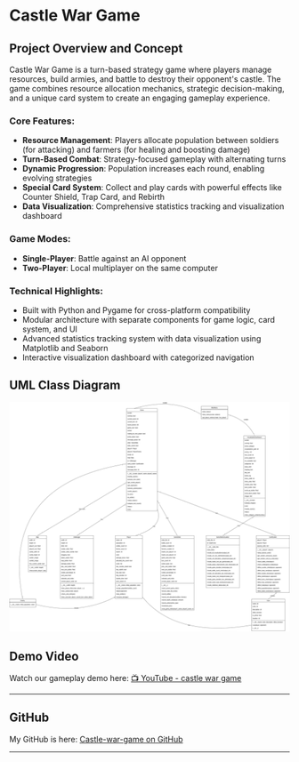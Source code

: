# Castle War Game

## Project Overview and Concept

Castle War Game is a turn-based strategy game where players manage resources, build armies, and battle to destroy their opponent's castle. The game combines resource allocation mechanics, strategic decision-making, and a unique card system to create an engaging gameplay experience.

### Core Features:

- **Resource Management**: Players allocate population between soldiers (for attacking) and farmers (for healing and boosting damage)
- **Turn-Based Combat**: Strategy-focused gameplay with alternating turns
- **Dynamic Progression**: Population increases each round, enabling evolving strategies
- **Special Card System**: Collect and play cards with powerful effects like Counter Shield, Trap Card, and Rebirth
- **Data Visualization**: Comprehensive statistics tracking and visualization dashboard

### Game Modes:

- **Single-Player**: Battle against an AI opponent
- **Two-Player**: Local multiplayer on the same computer

### Technical Highlights:

- Built with Python and Pygame for cross-platform compatibility
- Modular architecture with separate components for game logic, card system, and UI
- Advanced statistics tracking system with data visualization using Matplotlib and Seaborn
- Interactive visualization dashboard with categorized navigation

## UML Class Diagram

![Castle War Game UML Class Diagram](castle_war_uml.png)


##  Demo Video

Watch our gameplay demo here:
[📺 YouTube - castle war game](https://youtu.be/1ZOEuT0rAVg)

---

##  GitHub

My GitHub is here:
[Castle-war-game on GitHub](https://github.com/dackmer/Castle-war-game.git)

---
